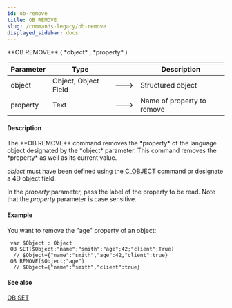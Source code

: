```yaml
---
id: ob-remove
title: OB REMOVE
slug: /commands-legacy/ob-remove
displayed_sidebar: docs
---
```


<!--REF #_command_.OB REMOVE.Syntax-->**OB REMOVE** ( *object* ; *property* )<!-- END REF-->
<!--REF #_command_.OB REMOVE.Params-->
| Parameter | Type |  | Description |
| --- | --- | --- | --- |
| object | Object, Object Field | &#x1F852; | Structured object |
| property | Text | &#x1F852; | Name of property to remove |

<!-- END REF-->

#### Description 

<!--REF #_command_.OB REMOVE.Summary-->The **OB REMOVE** command removes the *property* of the language object designated by the *object* parameter.<!-- END REF--> This command removes the *property* as well as its current value.

*object* must have been defined using the [C\_OBJECT](c-object.md) command or designate a 4D object field.

In the *property* parameter, pass the label of the property to be read. Note that the *property* parameter is case sensitive.

#### Example 

You want to remove the "age" property of an object:

```4d
 var $Object : Object
 OB SET($Object;"name";"smith";"age";42;"client";True)
  // $Object={"name":"smith","age":42,"client":true}
 OB REMOVE($Object;"age")
  // $Object={"name":"smith","client":true}
```

#### See also 

[OB SET](ob-set.md)  